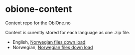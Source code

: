 # obione-content
Content repo for the ObiOne.no

Content is curently stored for each language as one .zip file. 

- English, [Norwegian files down load](https://drive.google.com/drive/folders/1kOORljcldime6mrCH2oJ1kW1UY0kX1l3?usp=sharing)
- Norwegian, [Norwegian files down load](https://drive.google.com/drive/folders/1Z_0AizDGgUP4psDQ_9_Nsod3VuxdFf87?usp=sharing)



